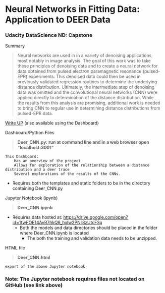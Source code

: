 # Neural Networks in Fitting Data: Application to DEER Data
### Udacity DataScience ND: Capstone


Summary

>  Neural networks are used in in a variety of denoising applications, most notably in image analysis. The goal of this work was to take these principles of denoising data and to create a neural network for data obtained from pulsed electron paramagnetic resonance (pulsed-EPR) experiments. This denoised data could then be used in previously validated regression routines to determine the underlying distance distribution. Ultimately, the intermediate step of denoising data was omitted and the convolutional neural networks (CNN) were applied directly to determination of the distance distribution. While the results from this analysis are promising, additional work is needed to bring CNN to regular use in determining distance distributions from pulsed-EPR data.

[Write UP](./static/Deer_CNN.pdf) (also available using the Dashboard)


Dashboard/Python Files 
> __Deer_CNN.py: run at command line and in a web browser open "localhost:3001"__

    This Dashboard:
        Has an overview of the project
        Allows for exploration of the relationship between a distance distribution and a deer trace
        Several explorations of the results of the CNNs.
          
* Requires both the templates and static folders to be in the directory containing Deer_CNN.py
          

Jupyter Notebook (ipynb) 
> __Deer_CNN.ipynb__

* Requires data hosted at: https://drive.google.com/open?id=1twFOE14AvB7hkQ6_hxlw2PNr8zUtcF3g
  * Both the models and data directories should be placed in the folder where Deer_CNN.ipynb is located
    * The both the training and validation data needs to be unzipped.


HTML file
> __Deer_CNN.html__

    export of the above Jupyter notebook

 
### Note: The Jupyter notebook requires files not located on GitHub (see link above)
     
     

